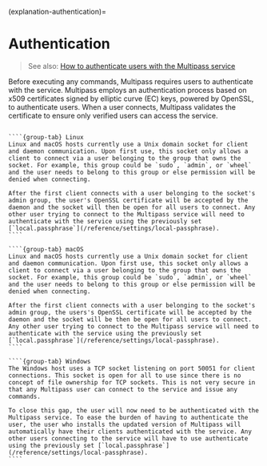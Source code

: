 (explanation-authentication)=
# Authentication

> See also: [How to authenticate users with the Multipass service](how-to-guides-customise-multipass-authenticate-users-with-the-multipass-service)

Before executing any commands, Multipass requires users to authenticate with the service. Multipass employs an authentication process based on x509 certificates signed by elliptic curve (EC) keys, powered by OpenSSL, to authenticate users. When a user connects, Multipass validates the certificate to ensure only verified users can access the service.

`````{tabs}

````{group-tab} Linux
Linux and macOS hosts currently use a Unix domain socket for client and daemon communication. Upon first use, this socket only allows a client to connect via a user belonging to the group that owns the socket. For example, this group could be `sudo`, `admin`, or `wheel` and the user needs to belong to this group or else permission will be denied when connecting.

After the first client connects with a user belonging to the socket's admin group, the user's OpenSSL certificate will be accepted by the daemon and the socket will then be open for all users to connect. Any other user trying to connect to the Multipass service will need to authenticate with the service using the previously set [`local.passphrase`](/reference/settings/local-passphrase).
````

````{group-tab} macOS
Linux and macOS hosts currently use a Unix domain socket for client and daemon communication. Upon first use, this socket only allows a client to connect via a user belonging to the group that owns the socket. For example, this group could be `sudo`, `admin`, or `wheel` and the user needs to belong to this group or else permission will be denied when connecting.

After the first client connects with a user belonging to the socket's admin group, the users's OpenSSL certificate will be accepted by the daemon and the socket will be then be open for all users to connect. Any other user trying to connect to the Multipass service will need to authenticate with the service using the previously set [`local.passphrase`](/reference/settings/local-passphrase).
````

````{group-tab} Windows
The Windows host uses a TCP socket listening on port 50051 for client connections. This socket is open for all to use since there is no concept of file ownership for TCP sockets. This is not very secure in that any Multipass user can connect to the service and issue any commands.

To close this gap, the user will now need to be authenticated with the Multipass service. To ease the burden of having to authenticate the user, the user who installs the updated version of Multipass will automatically have their clients authenticated with the service. Any other users connecting to the service will have to use authenticate using the previously set [`local.passphrase`](/reference/settings/local-passphrase).
````

`````
